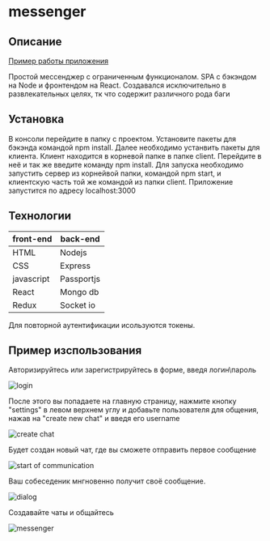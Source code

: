 # messenger

## Описание

<a href="https://xmessengerx.herokuapp.com">Пример работы приложения</a>

Простой мессенджер с ограниченным функционалом. SPA с бэкэндом на Node и фронтендом на React. Создавался исключительно в развлекательных целях, тк что содержит различного рода баги

## Установка

В конcоли перейдите в папку с проектом. Установите пакеты для бэкэнда командой npm install.
Далее необходимо устанвить пакеты для клиента. Клиент находится в корневой папке в папке client. Перейдите в неё и так же введите команду npm install.
Для запуска необходимо запустить сервер из корнейвой папки, командой npm start, и клиентскую часть той же командой из папки client.
Приложение запустится по адресу localhost:3000

## Технологии

| front-end     | back-end              |
| ------------- |-----------------------|
| HTML          | Nodejs                |
| CSS           | Express               |
| javascript    | Passportjs            |
| React         | Mongo db              |
| Redux         | Socket io             |

Для повторной аутентификации исользуются токены.

## Пример изспользования

Авторизируйтесь или зарегистрируйтесь в форме, введя логин\пароль

<img src='https://i.ibb.co/sqKWTC8/image.png' alt='login'>

После этого вы попадаете на главную страницу, нажмите кнопку "settings" в левом верхнем углу и добавьте пользователя для общения,
нажав на "create new chat" и введя его username

<img src='https://i.ibb.co/GVKh01G/image.png' alt='create chat'>

Будет создан новый чат, где вы сможете отправить первое сообщение

<img src='https://i.ibb.co/pLrpq2X/image.png' alt='start of communication'>

Ваш собеседеник мнгновенно получит своё сообщение.

<img src='https://i.ibb.co/3kyTm43/image.png' alt='dialog'>

Создавайте чаты и общайтесь

<img src='https://i.ibb.co/LrRDVQK/image.png' alt='messenger'>

